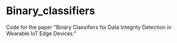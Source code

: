 # Binary_classifiers
Code for the paper "Binary Classifiers for Data Integrity Detection in Wearable IoT Edge Devices."
